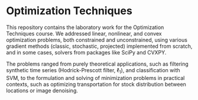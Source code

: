 # Optimization Techniques

This repository contains the laboratory work for the Optimization Techniques course. We addressed linear, nonlinear, and convex optimization problems, both constrained and unconstrained, using various gradient methods (classic, stochastic, projected) implemented from scratch, and in some cases, solvers from packages like SciPy and CVXPY. 

The problems ranged from purely theoretical applications, such as filtering synthetic time series (Hodrick-Prescott filter, $\ell_1$), and classification with SVM, to the formulation and solving of minimization problems in practical contexts, such as optimizing transportation for stock distribution between locations or image denoising.
